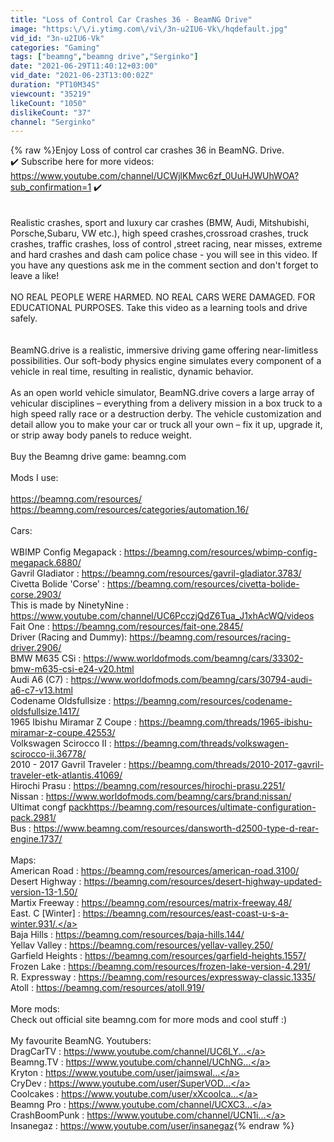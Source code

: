 ```yaml
---
title: "Loss of Control Car Crashes 36 - BeamNG Drive"
image: "https:\/\/i.ytimg.com\/vi\/3n-u2IU6-Vk\/hqdefault.jpg"
vid_id: "3n-u2IU6-Vk"
categories: "Gaming"
tags: ["beamng","beamng drive","Serginko"]
date: "2021-06-29T11:40:12+03:00"
vid_date: "2021-06-23T13:00:02Z"
duration: "PT10M34S"
viewcount: "35219"
likeCount: "1050"
dislikeCount: "37"
channel: "Serginko"
---
```

{% raw %}Enjoy Loss of control car crashes 36 in BeamNG. Drive.<br />✔️ Subscribe here for more videos: <a rel="nofollow" target="blank" href="https://www.youtube.com/channel/UCWjlKMwc6zf_0UuHJWUhWOA?sub_confirmation=1">https://www.youtube.com/channel/UCWjlKMwc6zf_0UuHJWUhWOA?sub_confirmation=1</a> ✔️<br /><br /><br />Realistic crashes, sport and luxury car crashes (BMW, Audi, Mitshubishi, Porsche,Subaru, VW etc.), high speed crashes,crossroad crashes, truck crashes, traffic crashes, loss of control ,street racing, near misses, extreme and hard crashes and dash cam police chase - you will see in this video.  If you have any questions ask me in the comment section and don't forget to leave a like! <br /><br />NO REAL PEOPLE WERE HARMED. NO REAL CARS WERE DAMAGED. FOR EDUCATIONAL PURPOSES. Take this video as a learning tools and drive safely.<br /><br /><br />BeamNG.drive is a realistic, immersive driving game offering near-limitless possibilities. Our soft-body physics engine simulates every component of a vehicle in real time, resulting in realistic, dynamic behavior.<br /><br />As an open world vehicle simulator, BeamNG.drive covers a large array of vehicular disciplines – everything from a delivery mission in a box truck to a high speed rally race or a destruction derby. The vehicle customization and detail allow you to make your car or truck all your own – fix it up, upgrade it, or strip away body panels to reduce weight.<br /><br />Buy the Beamng drive game: beamng.com<br /><br />Mods I use:<br /><br /><a rel="nofollow" target="blank" href="https://beamng.com/resources/">https://beamng.com/resources/</a><br /><a rel="nofollow" target="blank" href="https://beamng.com/resources/categories/automation.16/">https://beamng.com/resources/categories/automation.16/</a><br /><br />Cars:<br /><br />WBIMP Config Megapack : <a rel="nofollow" target="blank" href="https://beamng.com/resources/wbimp-config-megapack.6880/">https://beamng.com/resources/wbimp-config-megapack.6880/</a><br />Gavril Gladiator : <a rel="nofollow" target="blank" href="https://beamng.com/resources/gavril-gladiator.3783/">https://beamng.com/resources/gavril-gladiator.3783/</a><br />Civetta Bolide 'Corse' : <a rel="nofollow" target="blank" href="https://beamng.com/resources/civetta-bolide-corse.2903/">https://beamng.com/resources/civetta-bolide-corse.2903/</a><br />This is made by NinetyNine : <a rel="nofollow" target="blank" href="https://www.youtube.com/channel/UC6PcczjQdZ6Tua_J1xhAcWQ/videos">https://www.youtube.com/channel/UC6PcczjQdZ6Tua_J1xhAcWQ/videos</a><br />Fait One : <a rel="nofollow" target="blank" href="https://beamng.com/resources/fait-one.2845/">https://beamng.com/resources/fait-one.2845/</a><br />Driver (Racing and Dummy): <a rel="nofollow" target="blank" href="https://beamng.com/resources/racing-driver.2906/">https://beamng.com/resources/racing-driver.2906/</a><br />BMW M635 CSi : <a rel="nofollow" target="blank" href="https://www.worldofmods.com/beamng/cars/33302-bmw-m635-csi-e24-v20.html">https://www.worldofmods.com/beamng/cars/33302-bmw-m635-csi-e24-v20.html</a><br />Audi A6 (C7) : <a rel="nofollow" target="blank" href="https://www.worldofmods.com/beamng/cars/30794-audi-a6-c7-v13.html">https://www.worldofmods.com/beamng/cars/30794-audi-a6-c7-v13.html</a><br />Codename Oldsfullsize : <a rel="nofollow" target="blank" href="https://beamng.com/resources/codename-oldsfullsize.1417/">https://beamng.com/resources/codename-oldsfullsize.1417/</a><br />1965 Ibishu Miramar Z Coupe : <a rel="nofollow" target="blank" href="https://beamng.com/threads/1965-ibishu-miramar-z-coupe.42553/">https://beamng.com/threads/1965-ibishu-miramar-z-coupe.42553/</a><br />Volkswagen Scirocco II : <a rel="nofollow" target="blank" href="https://beamng.com/threads/volkswagen-scirocco-ii.36778/">https://beamng.com/threads/volkswagen-scirocco-ii.36778/</a><br />2010 - 2017 Gavril Traveler : <a rel="nofollow" target="blank" href="https://beamng.com/threads/2010-2017-gavril-traveler-etk-atlantis.41069/">https://beamng.com/threads/2010-2017-gavril-traveler-etk-atlantis.41069/</a><br />Hirochi Prasu : <a rel="nofollow" target="blank" href="https://beamng.com/resources/hirochi-prasu.2251/">https://beamng.com/resources/hirochi-prasu.2251/</a><br />Nissan : <a rel="nofollow" target="blank" href="https://www.worldofmods.com/beamng/cars/brand:nissan/">https://www.worldofmods.com/beamng/cars/brand:nissan/</a><br />Ultimat congf <a rel="nofollow" target="blank" href="packhttps://beamng.com/resources/ultimate-configuration-pack.2981/">packhttps://beamng.com/resources/ultimate-configuration-pack.2981/</a><br />Bus : <a rel="nofollow" target="blank" href="https://www.beamng.com/resources/dansworth-d2500-type-d-rear-engine.1737/">https://www.beamng.com/resources/dansworth-d2500-type-d-rear-engine.1737/</a><br /><br />Maps:<br />American Road : <a rel="nofollow" target="blank" href="https://beamng.com/resources/american-road.3100/">https://beamng.com/resources/american-road.3100/</a><br />Desert Highway : <a rel="nofollow" target="blank" href="https://beamng.com/resources/desert-highway-updated-version-13-1.50/">https://beamng.com/resources/desert-highway-updated-version-13-1.50/</a><br />Martix Freeway : <a rel="nofollow" target="blank" href="https://beamng.com/resources/matrix-freeway.48/">https://beamng.com/resources/matrix-freeway.48/</a><br />East. C [Winter] : <a rel="nofollow" target="blank" href="https://beamng.com/resources/east-coast-u-s-a-winter.931/.">https://beamng.com/resources/east-coast-u-s-a-winter.931/.</a><br />Baja Hills : <a rel="nofollow" target="blank" href="https://beamng.com/resources/baja-hills.144/">https://beamng.com/resources/baja-hills.144/</a><br />Yellav Valley : <a rel="nofollow" target="blank" href="https://beamng.com/resources/yellav-valley.250/">https://beamng.com/resources/yellav-valley.250/</a><br />Garfield Heights : <a rel="nofollow" target="blank" href="https://beamng.com/resources/garfield-heights.1557/">https://beamng.com/resources/garfield-heights.1557/</a><br />Frozen Lake : <a rel="nofollow" target="blank" href="https://beamng.com/resources/frozen-lake-version-4.291/">https://beamng.com/resources/frozen-lake-version-4.291/</a><br />R. Expressway : <a rel="nofollow" target="blank" href="https://beamng.com/resources/expressway-classic.1335/">https://beamng.com/resources/expressway-classic.1335/</a><br />Atoll : <a rel="nofollow" target="blank" href="https://beamng.com/resources/atoll.919/">https://beamng.com/resources/atoll.919/</a><br /><br />More mods:<br />Check out official site beamng.com for more mods and cool stuff :)<br /><br />My favourite BeamNG. Youtubers:<br />DragCarTV : <a rel="nofollow" target="blank" href="https://www.youtube.com/channel/UC6LY...">https://www.youtube.com/channel/UC6LY...</a><br />Beamng.TV : <a rel="nofollow" target="blank" href="https://www.youtube.com/channel/UChNG...">https://www.youtube.com/channel/UChNG...</a><br />Kryton : <a rel="nofollow" target="blank" href="https://www.youtube.com/user/jaimswal...">https://www.youtube.com/user/jaimswal...</a><br />CryDev : <a rel="nofollow" target="blank" href="https://www.youtube.com/user/SuperVOD...">https://www.youtube.com/user/SuperVOD...</a><br />Coolcakes : <a rel="nofollow" target="blank" href="https://www.youtube.com/user/xXcoolca...">https://www.youtube.com/user/xXcoolca...</a><br />Beamng Pro : <a rel="nofollow" target="blank" href="https://www.youtube.com/channel/UCXC3...">https://www.youtube.com/channel/UCXC3...</a><br />CrashBoomPunk : <a rel="nofollow" target="blank" href="https://www.youtube.com/channel/UCN1i...">https://www.youtube.com/channel/UCN1i...</a><br />Insanegaz : <a rel="nofollow" target="blank" href="https://www.youtube.com/user/insanegaz">https://www.youtube.com/user/insanegaz</a>{% endraw %}
